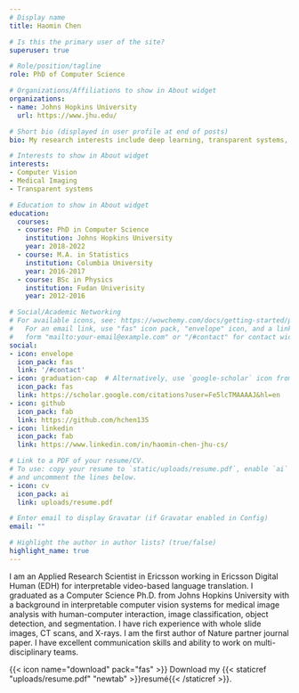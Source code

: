 ```yaml
---
# Display name
title: Haomin Chen

# Is this the primary user of the site?
superuser: true

# Role/position/tagline
role: PhD of Computer Science

# Organizations/Affiliations to show in About widget
organizations:
- name: Johns Hopkins University
  url: https://www.jhu.edu/

# Short bio (displayed in user profile at end of posts)
bio: My research interests include deep learning, transparent systems, medical imaging and computer vision.

# Interests to show in About widget
interests:
- Computer Vision
- Medical Imaging
- Transparent systems

# Education to show in About widget
education:
  courses:
  - course: PhD in Computer Science
    institution: Johns Hopkins University
    year: 2018-2022
  - course: M.A. in Statistics
    institution: Columbia University
    year: 2016-2017
  - course: BSc in Physics
    institution: Fudan Univerisity
    year: 2012-2016

# Social/Academic Networking
# For available icons, see: https://wowchemy.com/docs/getting-started/page-builder/#icons
#   For an email link, use "fas" icon pack, "envelope" icon, and a link in the
#   form "mailto:your-email@example.com" or "/#contact" for contact widget.
social:
- icon: envelope
  icon_pack: fas
  link: '/#contact'
- icon: graduation-cap  # Alternatively, use `google-scholar` icon from `ai` icon pack
  icon_pack: fas
  link: https://scholar.google.com/citations?user=Fe5lcTMAAAAJ&hl=en
- icon: github
  icon_pack: fab
  link: https://github.com/hchen135
- icon: linkedin
  icon_pack: fab
  link: https://www.linkedin.com/in/haomin-chen-jhu-cs/

# Link to a PDF of your resume/CV.
# To use: copy your resume to `static/uploads/resume.pdf`, enable `ai` icons in `params.toml`, 
# and uncomment the lines below.
- icon: cv
  icon_pack: ai
  link: uploads/resume.pdf

# Enter email to display Gravatar (if Gravatar enabled in Config)
email: ""

# Highlight the author in author lists? (true/false)
highlight_name: true
---
```


I am an Applied Research Scientist in Ericsson working in Ericsson Digital Human (EDH) for interpretable video-based language translation. I graduated as a Computer Science Ph.D. from Johns Hopkins University with a background in interpretable computer vision systems for medical image analysis with human-computer interaction, image classification, object detection, and segmentation. I have rich experience with whole slide images, CT scans, and X-rays. I am the first author of Nature partner journal paper. I have excellent communication skills and ability to work on multi-disciplinary teams.

{{< icon name="download" pack="fas" >}} Download my {{< staticref "uploads/resume.pdf" "newtab" >}}resumé{{< /staticref >}}.
